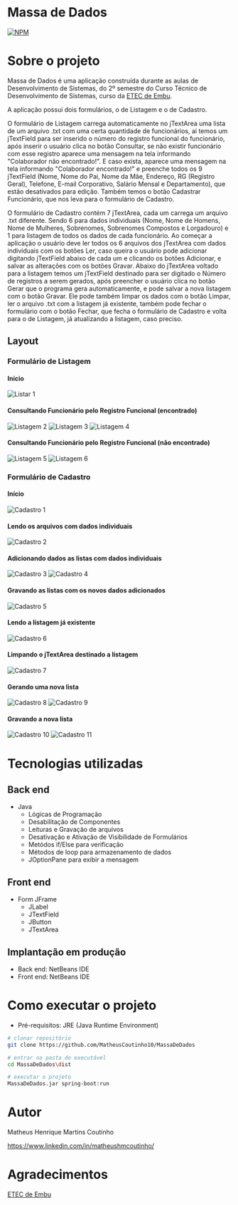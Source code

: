 # Massa de Dados
[![NPM](https://img.shields.io/npm/l/react)](https://github.com/MatheusCoutinho10/MassaDeDados/blob/master/LICENSE) 

# Sobre o projeto

Massa de Dados é uma aplicação construída durante as aulas de Desenvolvimento de Sistemas, do 2º semestre do Curso Técnico de Desenvolvimento de Sistemas, curso da [ETEC de Embu](https://www.etecdeembu.com.br/ "Site da ETEC de Embu").

A aplicação possui dois formulários, o de Listagem e o de Cadastro.

O formulário de Listagem carrega automaticamente no jTextArea uma lista de um arquivo .txt com uma certa quantidade de funcionários, ai temos um jTextField para ser inserido o número do registro funcional do funcionário, após inserir o usuário clica no botão Consultar, se não existir funcionário com esse registro aparece uma mensagem na tela informando "Colaborador não encontrado!". E caso exista, aparece uma mensagem na tela informando "Colaborador encontrado!" e preenche todos os 9 jTextField (Nome, Nome do Pai, Nome da Mãe, Endereço, RG (Registro Geral), Telefone, E-mail Corporativo, Salário Mensal e Departamento), que estão desativados para edição. Também temos o botão Cadastrar Funcionário, que nos leva para o formulário de Cadastro.

O formulário de Cadastro contém 7 jTextArea, cada um carrega um arquivo .txt diferente. Sendo 6 para dados individuais (Nome, Nome de Homens, Nome de Mulheres, Sobrenomes, Sobrenomes Compostos e Lorgadouro) e 1 para listagem de todos os dados de cada funcionário. Ao começar a aplicação o usuário deve ler todos os 6 arquivos dos jTextArea com dados individuais com os botões Ler, caso queira o usuário pode adicionar digitando jTextField abaixo de cada um e clicando os botões Adicionar, e salvar as alterações com os botões Gravar. Abaixo do jTextArea voltado para a listagem temos um jTextField destinado para ser digitado o Número de registros a serem gerados, após preencher o usuário clica no botão Gerar que o programa gera automaticamente, e pode salvar a nova listagem com o botão Gravar. Ele pode também limpar os dados com o botão Limpar, ler o arquivo .txt com a listagem já existente, também pode fechar o formulário com o botão Fechar, que fecha o formulário de Cadastro e volta para o de Listagem, já atualizando a listagem, caso preciso.

## Layout
### Formulário de Listagem
#### Início
![Listar 1](https://github.com/MatheusCoutinho10/MassaDeDados/blob/master/assets/Listar01.JPG)

#### Consultando Funcionário pelo Registro Funcional (encontrado)
![Listagem 2](https://github.com/MatheusCoutinho10/MassaDeDados/blob/master/assets/Listar02.JPG)
![Listagem 3](https://github.com/MatheusCoutinho10/MassaDeDados/blob/master/assets/Listar03.JPG)
![Listagem 4](https://github.com/MatheusCoutinho10/MassaDeDados/blob/master/assets/Listar04.JPG)

#### Consultando Funcionário pelo Registro Funcional (não encontrado)
![Listagem 5](https://github.com/MatheusCoutinho10/MassaDeDados/blob/master/assets/Listar05.JPG)
![Listagem 6](https://github.com/MatheusCoutinho10/MassaDeDados/blob/master/assets/Listar06.JPG)

### Formulário de Cadastro
#### Início
![Cadastro 1](https://github.com/MatheusCoutinho10/MassaDeDados/blob/master/assets/Cadastrar01.JPG)

#### Lendo os arquivos com dados individuais
![Cadastro 2](https://github.com/MatheusCoutinho10/MassaDeDados/blob/master/assets/Cadastrar02.JPG)

#### Adicionando dados as listas com dados individuais
![Cadastro 3](https://github.com/MatheusCoutinho10/MassaDeDados/blob/master/assets/Cadastrar03.JPG)
![Cadastro 4](https://github.com/MatheusCoutinho10/MassaDeDados/blob/master/assets/Cadastrar04.JPG)

#### Gravando as listas com os novos dados adicionados
![Cadastro 5](https://github.com/MatheusCoutinho10/MassaDeDados/blob/master/assets/Cadastrar05.JPG)

#### Lendo a listagem já existente
![Cadastro 6](https://github.com/MatheusCoutinho10/MassaDeDados/blob/master/assets/Cadastrar06.JPG)

#### Limpando o jTextArea destinado a listagem
![Cadastro 7](https://github.com/MatheusCoutinho10/MassaDeDados/blob/master/assets/Cadastrar07.JPG)

#### Gerando uma nova lista
![Cadastro 8](https://github.com/MatheusCoutinho10/MassaDeDados/blob/master/assets/Cadastrar08.JPG)
![Cadastro 9](https://github.com/MatheusCoutinho10/MassaDeDados/blob/master/assets/Cadastrar09.JPG)

#### Gravando a nova lista
![Cadastro 10](https://github.com/MatheusCoutinho10/MassaDeDados/blob/master/assets/Cadastrar10.JPG)
![Cadastro 11](https://github.com/MatheusCoutinho10/MassaDeDados/blob/master/assets/Cadastrar11.JPG)

# Tecnologias utilizadas
## Back end
- Java
  - Lógicas de Programação
  - Desabilitação de Componentes
  - Leituras e Gravação de arquivos
  - Desativação e Ativação de Visibilidade de Formulários
  - Metódos if/Else para verificação
  - Métodos de loop para armazenamento de dados
  - JOptionPane para exibir a mensagem
## Front end
- Form JFrame
  - JLabel
  - JTextField
  - JButton
  - JTextArea
## Implantação em produção
- Back end: NetBeans IDE
- Front end: NetBeans IDE

# Como executar o projeto

- Pré-requisitos: JRE (Java Runtime Environment)

```bash
# clonar repositório
git clone https://github.com/MatheusCoutinho10/MassaDeDados

# entrar na pasta do executável
cd MassaDeDados\dist

# executar o projeto
MassaDeDados.jar spring-boot:run
```

# Autor

Matheus Henrique Martins Coutinho

https://www.linkedin.com/in/matheushmcoutinho/

# Agradecimentos

[ETEC de Embu](https://www.etecdeembu.com.br/ "Site da ETEC de Embu")
